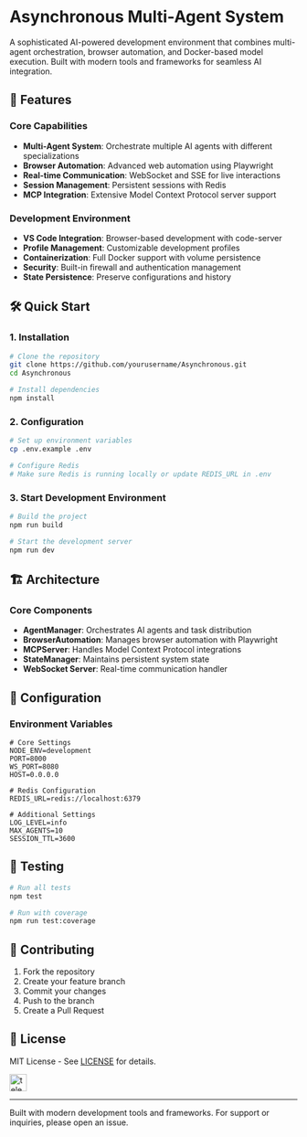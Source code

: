 # Asynchronous Multi-Agent System

A sophisticated AI-powered development environment that combines multi-agent orchestration, browser automation, and Docker-based model execution. Built with modern tools and frameworks for seamless AI integration.

## 🚀 Features

### Core Capabilities
- **Multi-Agent System**: Orchestrate multiple AI agents with different specializations
- **Browser Automation**: Advanced web automation using Playwright
- **Real-time Communication**: WebSocket and SSE for live interactions
- **Session Management**: Persistent sessions with Redis
- **MCP Integration**: Extensive Model Context Protocol server support

### Development Environment
- **VS Code Integration**: Browser-based development with code-server
- **Profile Management**: Customizable development profiles
- **Containerization**: Full Docker support with volume persistence
- **Security**: Built-in firewall and authentication management
- **State Persistence**: Preserve configurations and history

## 🛠️ Quick Start

### 1. Installation

```bash
# Clone the repository
git clone https://github.com/yourusername/Asynchronous.git
cd Asynchronous

# Install dependencies
npm install
```

### 2. Configuration

```bash
# Set up environment variables
cp .env.example .env

# Configure Redis
# Make sure Redis is running locally or update REDIS_URL in .env
```

### 3. Start Development Environment

```bash
# Build the project
npm run build

# Start the development server
npm run dev
```

## 🏗️ Architecture

### Core Components
- **AgentManager**: Orchestrates AI agents and task distribution
- **BrowserAutomation**: Manages browser automation with Playwright
- **MCPServer**: Handles Model Context Protocol integrations
- **StateManager**: Maintains persistent system state
- **WebSocket Server**: Real-time communication handler

## 🔧 Configuration

### Environment Variables

```env
# Core Settings
NODE_ENV=development
PORT=8000
WS_PORT=8080
HOST=0.0.0.0

# Redis Configuration
REDIS_URL=redis://localhost:6379

# Additional Settings
LOG_LEVEL=info
MAX_AGENTS=10
SESSION_TTL=3600
```

## 🧪 Testing

```bash
# Run all tests
npm test

# Run with coverage
npm run test:coverage
```

## 🤝 Contributing

1. Fork the repository
2. Create your feature branch
3. Commit your changes
4. Push to the branch
5. Create a Pull Request

## 📝 License

MIT License - See [LICENSE](LICENSE) for details.

<a href="https://t.me/likhonsheikh" target="_blank">
  <img src="https://cdn-icons-png.flaticon.com/512/2111/2111646.png" alt="telegram" width="30"/>
</a>

---

Built with modern development tools and frameworks. For support or inquiries, please open an issue.
